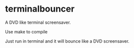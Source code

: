 # terminalbouncer
A DVD like terminal screensaver.

Use make to compile

Just run in terminal and it will bounce like a DVD screensaver.
